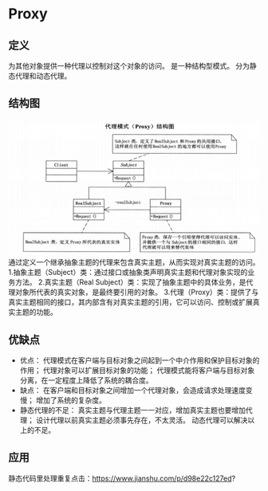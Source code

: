 # Proxy

## 定义

为其他对象提供一种代理以控制对这个对象的访问。
是一种结构型模式。
分为静态代理和动态代理。

## 结构图

![](Proxy.png)
通过定义一个继承抽象主题的代理来包含真实主题，从而实现对真实主题的访问。
1.抽象主题（Subject）类：通过接口或抽象类声明真实主题和代理对象实现的业务方法。
2.真实主题（Real Subject）类：实现了抽象主题中的具体业务，是代理对象所代表的真实对象，是最终要引用的对象。
3.代理（Proxy）类：提供了与真实主题相同的接口，其内部含有对真实主题的引用，它可以访问、控制或扩展真实主题的功能。

## 优缺点
+ 优点：
    代理模式在客户端与目标对象之间起到一个中介作用和保护目标对象的作用；
    代理对象可以扩展目标对象的功能；
    代理模式能将客户端与目标对象分离，在一定程度上降低了系统的耦合度。
+ 缺点：
    在客户端和目标对象之间增加一个代理对象，会造成请求处理速度变慢；
    增加了系统的复杂度。
+ 静态代理的不足：
    真实主题与代理主题一一对应，增加真实主题也要增加代理；
    设计代理以前真实主题必须事先存在，不太灵活。
    动态代理可以解决以上的不足。
## 应用
静态代码里处理重复点击：https://www.jianshu.com/p/d98e22c127ed?